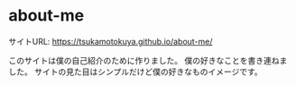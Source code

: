 # about-me

サイトURL: https://tsukamotokuya.github.io/about-me/

このサイトは僕の自己紹介のために作りました。
僕の好きなことを書き連ねました。
サイトの見た目はシンプルだけど僕の好きなものイメージです。
